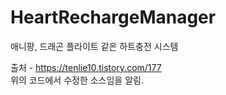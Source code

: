 # HeartRechargeManager
애니팡, 드래곤 플라이트 같은 하트충전 시스템

출처 - https://tenlie10.tistory.com/177<br>
위의 코드에서 수정한 소스임을 알림.
